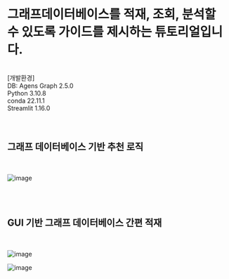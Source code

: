 # 그래프데이터베이스를 적재, 조회, 분석할 수 있도록 가이드를 제시하는 튜토리얼입니다. 
</br>
[개발환경] </br>
DB: Agens Graph 2.5.0 </br>
Python 3.10.8 </br>
conda 22.11.1 </br>
Streamlit 1.16.0 </br>
</br>
</br>

## 그래프 데이터베이스 기반 추천 로직
</br>

![image](https://github.com/jihyeon0429/graphtutorial/assets/56199655/34696af2-9133-4a6f-bebb-15b5f8594910)


</br>
</br>
 
## GUI 기반 그래프 데이터베이스 간편 적재 
</br>

![image](https://github.com/jihyeon0429/graphtutorial/assets/56199655/8cc4dcfb-db24-48fb-a905-9e9e17d5f07f)
</br>

![image](https://github.com/jihyeon0429/graphtutorial/assets/56199655/e3f519fd-f860-4510-91eb-a1f7e34968ae)
